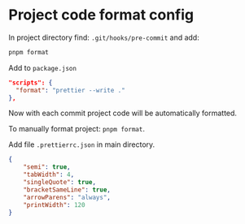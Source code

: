# Project code format config

In project directory find: `.git/hooks/pre-commit` and add:

```sh
pnpm format
```

Add to `package.json`

```json
"scripts": {
  "format": "prettier --write ."
},
```

Now with each commit project code will be automatically formatted.

To manually format project: `pnpm format`.

Add file `.prettierrc.json` in main directory.

```json
{
    "semi": true,
    "tabWidth": 4,
    "singleQuote": true,
    "bracketSameLine": true,
    "arrowParens": "always",
    "printWidth": 120
}
```
